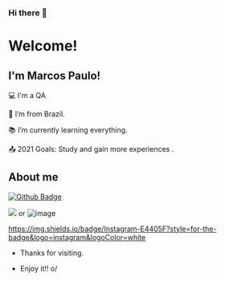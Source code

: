 ### Hi there 👋

# Welcome!

 

## I'm Marcos Paulo!

 

:computer: I'm a QA 

:house_with_garden: I’m from Brazil.

:books: I’m currently learning everything.

:outbox_tray: 2021 Goals: Study and gain more experiences .

 

## About me

[![Github Badge](https://img.shields.io/badge/-Github-000?style=flat-square&logo=Github&logoColor=white&link=https://github.com/marcospaulo7)](https://github.com/marcospaulo7)

<img src="{https://img.shields.io/badge/LinkedIn-0077B5?style=for-the-badge&logo=linkedin&logoColor=white}" /> or ![image]({BadgeURLHere})
 

https://img.shields.io/badge/Instagram-E4405F?style=for-the-badge&logo=instagram&logoColor=white




- Thanks for visiting.

- Enjoy it!! o/
<!--
**marcospaulo7/marcospaulo7** is a ✨ _special_ ✨ repository because its `README.md` (this file) appears on your GitHub profile.

Here are some ideas to get you started:

- 🔭 I’m currently working on ...
- 🌱 I’m currently learning ...
- 👯 I’m looking to collaborate on ...
- 🤔 I’m looking for help with ...
- 💬 Ask me about ...
- 📫 How to reach me: ...
- 😄 Pronouns: ...
- ⚡ Fun fact: ...
-->
